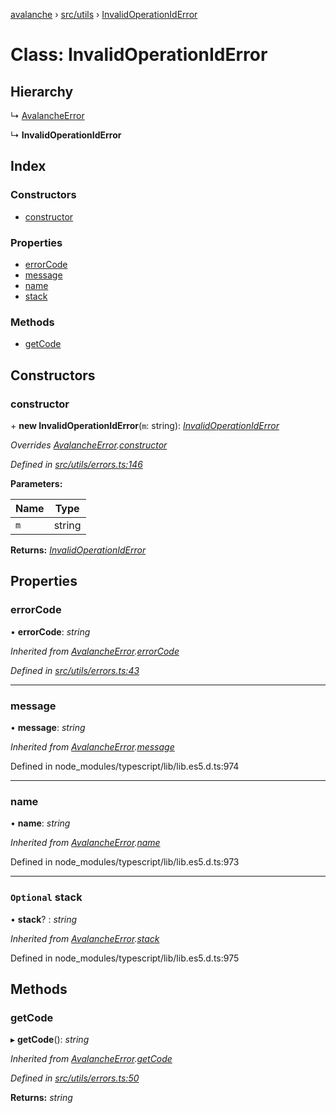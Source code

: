 [avalanche](../README.md) › [src/utils](../modules/src_utils.md) › [InvalidOperationIdError](src_utils.invalidoperationiderror.md)

# Class: InvalidOperationIdError

## Hierarchy

  ↳ [AvalancheError](src_utils.avalancheerror.md)

  ↳ **InvalidOperationIdError**

## Index

### Constructors

* [constructor](src_utils.invalidoperationiderror.md#constructor)

### Properties

* [errorCode](src_utils.invalidoperationiderror.md#errorcode)
* [message](src_utils.invalidoperationiderror.md#message)
* [name](src_utils.invalidoperationiderror.md#name)
* [stack](src_utils.invalidoperationiderror.md#optional-stack)

### Methods

* [getCode](src_utils.invalidoperationiderror.md#getcode)

## Constructors

###  constructor

\+ **new InvalidOperationIdError**(`m`: string): *[InvalidOperationIdError](src_utils.invalidoperationiderror.md)*

*Overrides [AvalancheError](src_utils.avalancheerror.md).[constructor](src_utils.avalancheerror.md#constructor)*

*Defined in [src/utils/errors.ts:146](https://github.com/ava-labs/avalanchejs/blob/cfff19f/src/utils/errors.ts#L146)*

**Parameters:**

Name | Type |
------ | ------ |
`m` | string |

**Returns:** *[InvalidOperationIdError](src_utils.invalidoperationiderror.md)*

## Properties

###  errorCode

• **errorCode**: *string*

*Inherited from [AvalancheError](src_utils.avalancheerror.md).[errorCode](src_utils.avalancheerror.md#errorcode)*

*Defined in [src/utils/errors.ts:43](https://github.com/ava-labs/avalanchejs/blob/cfff19f/src/utils/errors.ts#L43)*

___

###  message

• **message**: *string*

*Inherited from [AvalancheError](src_utils.avalancheerror.md).[message](src_utils.avalancheerror.md#message)*

Defined in node_modules/typescript/lib/lib.es5.d.ts:974

___

###  name

• **name**: *string*

*Inherited from [AvalancheError](src_utils.avalancheerror.md).[name](src_utils.avalancheerror.md#name)*

Defined in node_modules/typescript/lib/lib.es5.d.ts:973

___

### `Optional` stack

• **stack**? : *string*

*Inherited from [AvalancheError](src_utils.avalancheerror.md).[stack](src_utils.avalancheerror.md#optional-stack)*

Defined in node_modules/typescript/lib/lib.es5.d.ts:975

## Methods

###  getCode

▸ **getCode**(): *string*

*Inherited from [AvalancheError](src_utils.avalancheerror.md).[getCode](src_utils.avalancheerror.md#getcode)*

*Defined in [src/utils/errors.ts:50](https://github.com/ava-labs/avalanchejs/blob/cfff19f/src/utils/errors.ts#L50)*

**Returns:** *string*
